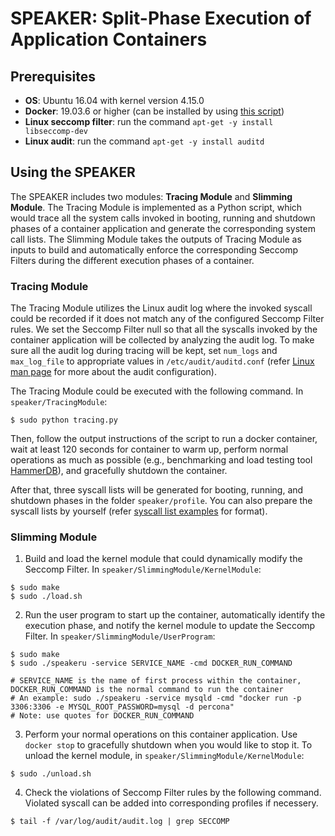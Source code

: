 # SPEAKER: Split-Phase Execution of Application Containers

## Prerequisites
* **OS**: Ubuntu 16.04 with kernel version 4.15.0
* **Docker**: 19.03.6 or higher (can be installed by using [this script](./install-docker.sh))
* **Linux seccomp filter**: run the command ``apt-get -y install libseccomp-dev``
* **Linux audit**: run the command ``apt-get -y install auditd``


## Using the SPEAKER
The SPEAKER includes two modules: **Tracing Module** and **Slimming Module**. The Tracing Module is implemented as a Python script, which would trace all the system calls invoked in booting, running and shutdown phases of a container application and generate the corresponding system call lists. The Slimming Module takes the outputs of Tracing Module as inputs to build and automatically enforce the corresponding Seccomp Filters during the different execution phases of a container.

### Tracing Module
The Tracing Module utilizes the Linux audit log where the invoked syscall could be recorded if it does not match any of the configured Seccomp Filter rules. We set the Seccomp Filter null so that all the syscalls invoked by the container application will be collected by analyzing the audit log. To make sure all the audit log during tracing will be kept, set ``num_logs`` and ``max_log_file`` to appropriate values in ``/etc/audit/auditd.conf`` (refer [Linux man page](https://linux.die.net/man/5/auditd.conf) for more about the audit configuration).

The Tracing Module could be executed with the following command. In ``speaker/TracingModule``:
```
$ sudo python tracing.py
```
Then, follow the output instructions of the script to run a docker container, wait at least 120 seconds for container to warm up, perform normal operations as much as possible (e.g., benchmarking and load testing tool [HammerDB](https://sourceforge.net/projects/hammerdb/files/HammerDB/HammerDB-3.2/HammerDB-3.2-Linux.tar.gz/download)), and gracefully shutdown the container.

After that, three syscall lists will be generated for booting, running, and shutdown phases in the folder ``speaker/profile``. You can also prepare the syscall lists by yourself (refer [syscall list examples](./ProfileExample) for format).

### Slimming Module
1. Build and load the kernel module that could dynamically modify the Seccomp Filter. In ``speaker/SlimmingModule/KernelModule``:
```
$ sudo make
$ sudo ./load.sh
```
2. Run the user program to start up the container, automatically identify the execution phase, and notify the kernel module to update the Seccomp Filter. In ``speaker/SlimmingModule/UserProgram``:
```
$ sudo make
$ sudo ./speakeru -service SERVICE_NAME -cmd DOCKER_RUN_COMMAND

# SERVICE_NAME is the name of first process within the container, DOCKER_RUN_COMMAND is the normal command to run the container
# An example: sudo ./speakeru -service mysqld -cmd "docker run -p 3306:3306 -e MYSQL_ROOT_PASSWORD=mysql -d percona"
# Note: use quotes for DOCKER_RUN_COMMAND
```
3. Perform your normal operations on this container application. Use ``docker stop`` to gracefully shutdown when you would like to stop it. To unload the kernel module, in ``speaker/SlimmingModule/KernelModule``:
```
$ sudo ./unload.sh
```
4. Check the violations of Seccomp Filter rules by the following command. Violated syscall can be added into corresponding profiles if necessery. 
```
$ tail -f /var/log/audit/audit.log | grep SECCOMP
```
